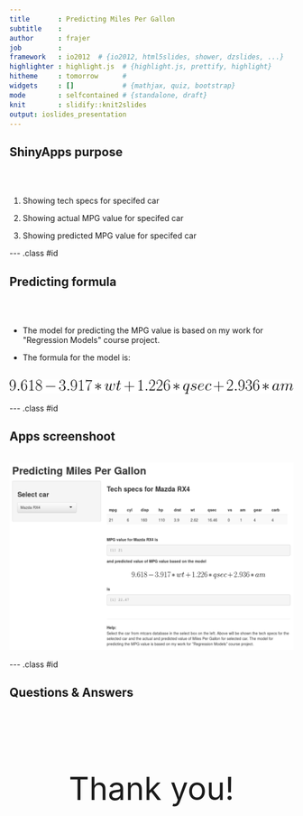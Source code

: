```yaml
---
title       : Predicting Miles Per Gallon
subtitle    : 
author      : frajer
job         : 
framework   : io2012  # {io2012, html5slides, shower, dzslides, ...}
highlighter : highlight.js  # {highlight.js, prettify, highlight}
hitheme     : tomorrow      # 
widgets     : []            # {mathjax, quiz, bootstrap}
mode        : selfcontained # {standalone, draft}
knit        : slidify::knit2slides
output: ioslides_presentation
--- 
```


<style>
.title-slide {
  background-color: #00BFFF; 
}

.title-slide hgroup > h1,
.title-slide hgroup > h2 {
    color:  #191970;
}

slide.segue h2{
    color: #00BFFF;
}
slide:not(.segue) h2{
    color: #00BFFF;
}
</style>

## ShinyApps purpose
<br><br>

1. Showing tech specs for specifed car

2. Showing actual MPG value for specifed car

3. Showing predicted MPG value for specifed car

--- .class #id 

## Predicting formula
<br><br>
* The model for predicting the MPG value is based on my work for "Regression Models" course project.

* The formula for the model is: 
<div style='text-align: center;'>
    <br>
    <img src='model.png' />
</div>

--- .class #id 

## Apps screenshoot

<div style='text-align: center;'>
    <br>
    <img src='app.png' width="800"/>
</div>

--- .class #id 

## Questions & Answers

<p style="font-size: 400%;text-align: center;"><br>Thank you!</p>

